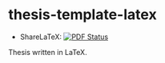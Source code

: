 thesis-template-latex
=====================

* ShareLaTeX: [![PDF Status](https://www.sharelatex.com/github/repos/imbur/thesis-template-latex/builds/latest/badge.svg)](https://www.sharelatex.com/github/repos/imbur/thesis-template-latex/builds/latest/output.pdf)
 
Thesis written in LaTeX.
